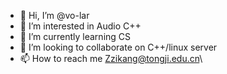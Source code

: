 - 👋 Hi, I’m @vo-lar
- 👀 I’m interested in Audio C++
- 🌱 I’m currently learning CS
- 💞️ I’m looking to collaborate on C++/linux server
- 📫 How to reach me Zzikang@tongji.edu.cn\

<!---
vo-lar/vo-lar is a ✨ special ✨ repository because its `README.md` (this file) appears on your GitHub profile.
You can click the Preview link to take a look at your changes.
--->
